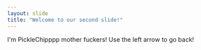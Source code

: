 ```yaml
---
layout: slide
title: "Welcome to our second slide!"
---
```

I'm PickleChipppp mother fuckers!
Use the left arrow to go back!
